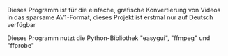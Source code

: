 Dieses Programm ist für die einfache, grafische Konvertierung von Videos in das sparsame AV1-Format, dieses Projekt ist erstmal nur auf Deutsch verfügbar

Dieses Programm nutzt die Python-Bibliothek "easygui", "ffmpeg" und "ffprobe"
